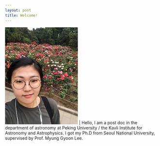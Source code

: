 ```yaml
---
layout: post
title: Welcome!
---
```


![Youkyung](/images/IMG_3945.PNG) |
Hello, I am a post doc in the department of astronomy at Peking University / the Kavli Institute for Astronomy and Astrophysics.
I got my Ph.D from Seoul National University, supervised by Prof. Myung Gyoon Lee.
